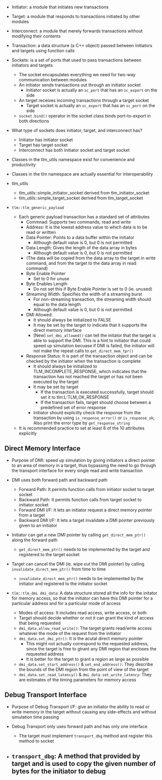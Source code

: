 - Initiator: a module that initiates new transactions
- Target: a module that responds to transactions initiated by other modules
- Interconnect: a module that merely forwards transactions without modifying their contents

- Transaction: a data structure (a C++ object) passed between initiators and targets using function calls

- Sockets: is a set of ports that used to pass transactions between initiators and targets
	- The socket encapsulates everything we need for two-way communication between modules
	- An initiator sends transactions out through an initiator socket
		- Initiator socket is actually an `sc_port` that has an `sc_export` on the side
	- An target receives incoming transactions through a target socket
		- Target socket is actually an `sc_export` that has an `sc_port` on the side
	- `socket.bind()` operator in the socket class binds port-to-export in both directions

- What type of sockets does initiator, target, and interconnect has?
	- Initiator has initiator socket
	- Target has target socket
	- Interconnect has both initiator socket and target socket

- Classes in the tlm_utils namespace exist for convenience and productivity
- Classes in the tlm namespace are actually essential for interoperability
- tlm_utils
	- tlm_utils::simple_initiator_socket<PARENT-MODULE> derived from tlm_initiator_socket
	- tlm_utils::simple_target_socket<PARENT-MODULE> derived from tlm_target_socket

- `tlm::tlm_generic_payload`
	- Each generic payload transaction has a standard set of attributes
		- Commnad: Supports two commands, read and write
		- Address: It is the lowest address value to which data is to be read or written
		- Data Pointer: Points to a data buffer within the initiator
			- Although default value is 0, but 0 is not permitted
		- Data Length: Gives the length of the data array in bytes
			- Although default value is 0, but 0 is not permitted
		- (The data will be copied from the data array to the target in write command, and from the target to the data array in read command)
		- Byte Enable Pointer
			- Set to 0 for unuse
		- Byte Enables Length
			- Do not set this if Byte Enable Pointer is set to 0 (ie. unused)
		- Streaming Width: Specifies the width of a streaming burst
			- For non-streaming transaction, the streaming width should equal to the data length
			- Although default value is 0, but 0 is not permitted
		- DMI Allowed: 
			- It should always be initialized to FALSE
			- It may be set by the target to indicate that it supports the direct memory interface
			- [New] `set_dmi_allowed()` can tell the initator that the target is able to support the DMI. This is a hint to initiator that could speed up simulation becuase if DMI is failed, the initiator will not make the repeat calls to `get_direct_mem_tpr()`
		- Response Status: It is part of the transaction object and can be checked by the initiator when the transaction is complete
			- It should always be initialized to TLM_INCOMPLETE_RESPONSE, which indicates that the transaction has not reached the target or has not been executed by the target
			- It may be set by target
				- If the transaction is executed successfully, target should set it to tlm:L:TLM_OK_RESPONSE
				- If the transaction fails, target should choose between a predefined set of error response
			- Initiator should explicitly check the response from the transaction by using `is_response_error()` or `is_response_ok`; Also print the error type by `get_response_string`
	- It is recommended practice to set at least 8 of the 10 attributes explicitly


## Direct Memory Interface
- Purpose of DMI: speed up simulation by giving initiators a direct pointer to an area of memory in a target, thus bypassing the need to go through the transport interface for every single read and write transaction
- DMI uses both forward path and backward path
	- Forward Path: It permits function calls from initiator socket to target socket
	- Backward Path: It permits function calls from target socket to initiator socket
	- Forward DMI I/F: It lets an initiator request a direct memory pointer from a target
	- Backward DMI I/F: It lets a target invalidate a DMI pointer previously given to an initiator

- Initiator can get a new DMI pointer by calling `get_direct_mem_ptr()` along the forward path
	- `get_direct_mem_ptr()` needs to be implemented by the target and registered to the target socket
- Target can cancel the DMI (ie. wipe out the DMI pointer) by calling `invalidate_direct_mem_ptr()` from time to time
	- `invalidate_direct_mem_ptr()` needs to be implemented by the initiator and registered to the initiator socket

- `tlm::tlm_dmi dmi_data`: A data structure stored all the info for the initator for memory access, so that the initiator can have this DMI pointer for a particular address and for a particular mode of access
	- Modes of access: It includes read access, write access, or both
	- Target should decide whether or not it can grant the kind of access that being requested
	- `dmi_data.allow_read_write()`: The target grants read/write access whatever the mode of the request from the initiator
	- `dmi_data.set_dmi_ptr()`: It is the acutal direct memory pointer
		- This might not actually correspond to the requested address, since the target is free to gtrant any DMI region that encloses the requested address
		- It is better for the target to grant a region as large as possible
	- `dmi_data.set_start_address()` & `set_end_address()`: They describe the bounds of the DMI region from the point of view of the target
	- `dmi_data.set_read_latency()` & `dmi_data.set_write_latency`: They are estimates of the timing parameters for memory access

## Debug Transport Interface
- Purpose of Debug Transport I/F: give an initiator the ability to read or write memory in the target without causing any side-effects and without simulation time passing
- Debug Transport only uses forward path and has only one interface
	- The target must implement `transport_dbg` method and register this method to socket

- `transport_dbg`: A method that provided by target and is used to copy the given number of bytes for the initiator to debug
	- 
